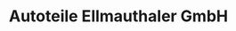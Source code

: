 ---
title: "Autoteile Ellmauthaler GmbH"
url: /penzberg/autoteile-ellmauthaler-gmbh/
shop: Autoteile
---